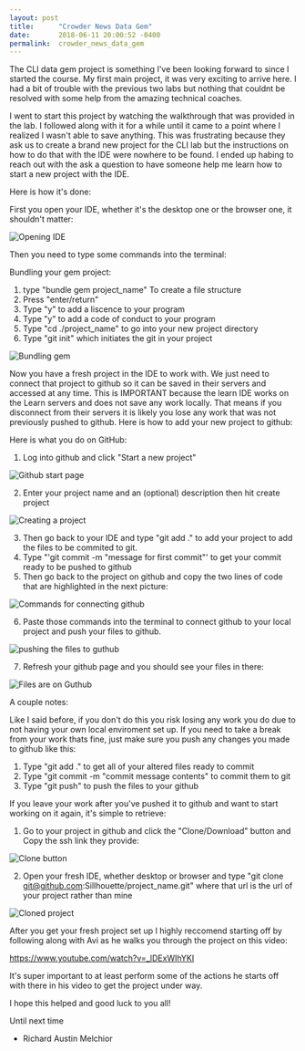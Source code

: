 ```yaml
---
layout: post
title:      "Crowder News Data Gem"
date:       2018-06-11 20:00:52 -0400
permalink:  crowder_news_data_gem
---
```



The CLI data gem project is something I've been looking forward to since I started the course. My first main project, it was very exciting to arrive here. I had a bit of trouble with the previous two labs but nothing that couldnt be resolved with some help from the amazing technical coaches. 

I went to start this project by watching the walkthrough that was provided in the lab. I followed along with it for a while until it came to a point where I realized I wasn't able to save anything. This was frustrating because they ask us to create a brand new project for the CLI lab but the instructions on how to do that with the IDE were nowhere to be found. I ended up habing to reach out with the ask a question to have someone help me learn how to start a new project with the IDE. 

Here is how it's done:

First you open your IDE, whether it's the desktop one or the browser one, it shouldn't matter: 

![Opening IDE](https://imgur.com/a/NKb8tow)

Then you need to type some commands into the terminal:

Bundling your gem project:
1. type "bundle gem project_name" To create a file structure
2. Press "enter/return"
3. Type "y" to add a liscence to your program
4. Type "y" to add a code of conduct to your program
5. Type "cd ./project_name" to go into your new project directory
6. Type "git init" which initiates the git in your project

![Bundling gem](https://imgur.com/a/GmXakkQ)

Now you have a fresh project in the IDE to work with. We just need to connect that project to github so it can be saved in their servers and accessed at any time. This is IMPORTANT because the learn IDE works on the Learn servers and does not save any work locally. That means if you disconnect from their servers it is likely you lose any work that was not previously pushed to github. Here is how to add your new project to github:

Here is what you do on GitHub:

1. Log into github and click "Start a new project"

![Github start page](https://imgur.com/a/GmXakkQ)

2. Enter your project name and an (optional) description then hit create project

![Creating a project](https://imgur.com/a/GmXakkQ)

3. Then go back to your IDE and type "git add ." to add your project to add the files to be commited to git.
4. Type "'git commit -m "message for first commit"' to get your commit ready to be pushed to github
5. Then go back to the project on github and copy the two lines of code that are highlighted in the next picture:

![Commands for connecting github](https://imgur.com/a/GmXakkQ)

6. Paste those commands into the terminal to connect github to your local project and push your files to github.

![pushing the files to guthub](https://imgur.com/a/GmXakkQ)

7. Refresh your github page and you should see your files in there:

![Files are on Guthub](https://imgur.com/a/GmXakkQ)

A couple notes:

Like I said before, if you don't do this you risk losing any work you do due to not having your own local enviroment set up. If you need to take a break from your work thats fine, just make sure you push any changes you made to github like this:

1. Type "git add ." to get all of your altered files ready to commit
2. Type "git commit -m "commit message contents" to commit them to git
3. Type "git push" to push the files to your github

If you leave your work after you've pushed it to github and want to start working on it again, it's simple to retrieve:

1. Go to your project in github and click the "Clone/Download" button and Copy the ssh link they provide:

![Clone button](https://imgur.com/a/GmXakkQ)

2. Open your fresh IDE, whether desktop or browser and type "git clone git@github.com:Sillhouette/project_name.git" where that url is the url of your project rather than mine

![Cloned project](https://imgur.com/dpznJxe)

After you get your fresh project set up I highly reccomend starting off by following along with Avi as he walks you through the project on this video:

https://www.youtube.com/watch?v=_lDExWIhYKI

It's super important to at least perform some of the actions he starts off with there in his video to get the project under way. 

I hope this helped and good luck to you all!

Until next time
- Richard Austin Melchior
